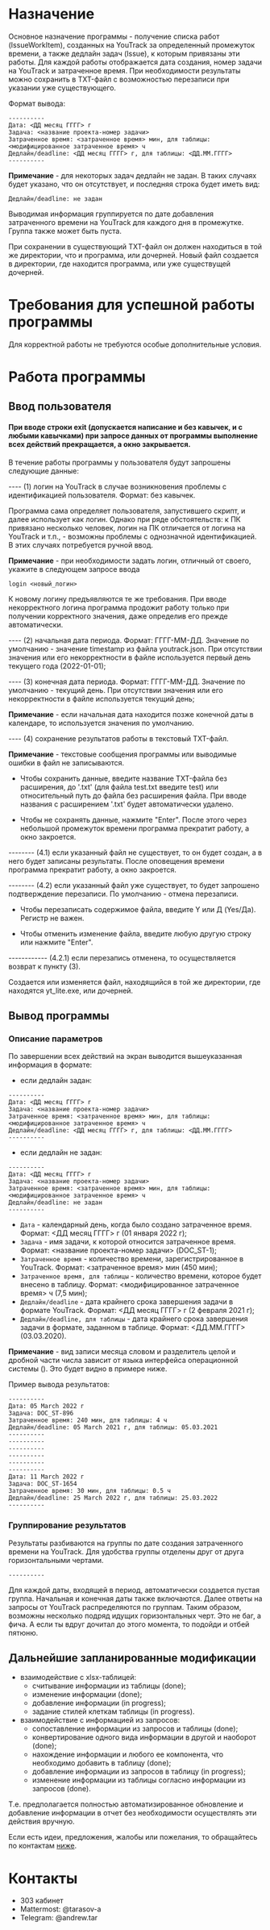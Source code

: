 # Назначение

Основное назначение программы - получение списка работ (IssueWorkItem), созданных на YouTrack за определенный промежуток времени, а также дедлайн задач (Issue), к которым привязаны эти работы. Для каждой работы отображается дата создания, номер задачи на YouTrack и затраченное время. При необходимости результаты можно сохранить в TXT-файл с возможностью перезаписи при указании уже существующего.

Формат вывода:
```
----------
Дата: <ДД месяц ГГГГ> г
Задача: <название проекта-номер задачи>
Затраченное время: <затраченное время> мин, для таблицы: <модифицированное затраченное время> ч
Дедлайн/deadline: <ДД месяц ГГГГ> г, для таблицы: <ДД.ММ.ГГГГ>
----------
```
**Примечание** - для некоторых задач дедлайн не задан. В таких случаях будет указано, что он отсутствует, и последняя строка будет иметь вид:
```
Дедлайн/deadline: не задан
```
Выводимая информация группируется по дате добавления затраченного времени на YouTrack для каждого дня в промежутке. Группа также может быть пуста.

При сохранении в существующий TXT-файл он должен находиться в той же директории, что и программа, или дочерней. Новый файл создается в директории, где находится программа, или уже существущей дочерней.

# Требования для успешной работы программы

Для корректной работы не требуются особые дополнительные условия.

# Работа программы

## Ввод пользователя

#### При вводе строки __exit__ (допускается написание и без кавычек, и с любыми кавычками) при запросе данных от программы выполнение всех действий прекращается, а окно закрывается.

В течение работы программы у пользователя будут запрошены следующие данные:

---- (1) логин на YouTrack в случае возникновения проблемы с идентификацией пользователя. Формат: без кавычек.

Программа сама определяет пользователя, запустившего скрипт, и далее использует как логин. Однако при ряде обстоятельств: к ПК привязано несколько человек, логин на ПК отличается от логина на YouTrack и т.п., - возможны проблемы с однозначной идентификацией. В этих случаях потребуется ручной ввод.

**Примечание** - при необходимости задать логин, отличный от своего, укажите в следующем запросе ввода
```
login <новый_логин>
```
К новому логину предъявляются те же требования. При вводе некорректного логина программа продожит работу только при получении корректного значения, даже определив его прежде автоматически.

---- (2) начальная дата периода. Формат: ГГГГ-ММ-ДД. Значение по умолчанию - значение timestamp из файла youtrack.json. При отсутствии значения или его некорректности в файле используется первый день текущего года (2022-01-01);

---- (3) конечная дата периода. Формат: ГГГГ-ММ-ДД. Значение по умолчанию - текущий день. При отсутствии значения или его некорректности в файле используется текущий день;

**Примечание** - если начальная дата находится позже конечной даты в календаре, то используется значения по умолчанию.

---- (4) сохранение результатов работы в текстовый TXT-файл.

**Примечание** - текстовые сообщения программы или выводимые ошибки в файл не записываются.

* Чтобы сохранить данные, введите название TXT-файла без расширения, до '.txt' (для файла test.txt введите test) или относительный путь до файла без расширения файла. При вводе названия с расширением '.txt' будет автоматически удалено.

* Чтобы не сохранять данные, нажмите "Enter". После этого через небольшой промежуток времени программа прекратит работу, а окно закроется.

-------- (4.1) если указанный файл не существует, то он будет создан, а в него будет записаны результаты. После оповещения времени программа прекратит работу, а окно закроется.

-------- (4.2) если указанный файл уже существует, то будет запрошено подтверждение перезаписи. По умолчанию - отмена перезаписи.

* Чтобы перезаписать содержимое файла, введите Y или Д (Yes/Да). Регистр не важен.

* Чтобы отменить изменение файла, введите любую другую строку или нажмите "Enter".

------------ (4.2.1) если перезапись отменена, то осуществляется возврат к пункту (3).

Создается или изменяется файл, находящийся в той же директории, где находятся yt_lite.exe, или дочерней.

## Вывод программы

### Описание параметров

По завершении всех действий на экран выводится вышеуказанная информация в формате:

* если дедлайн задан:
```
----------
Дата: <ДД месяц ГГГГ> г
Задача: <название проекта-номер задачи>
Затраченное время: <затраченное время> мин, для таблицы: <модифицированное затраченное время> ч
Дедлайн/deadline: <ДД месяц ГГГГ> г, для таблицы: <ДД.ММ.ГГГГ>
----------
```
* если дедлайн не задан:
```
----------
Дата: <ДД месяц ГГГГ> г
Задача: <название проекта-номер задачи>
Затраченное время: <затраченное время> мин, для таблицы: <модифицированное затраченное время> ч
Дедлайн/deadline: не задан
----------
```
* `Дата` - календарный день, когда было создано затраченное время.
  Формат: <ДД месяц ГГГГ> г (01 января 2022 г);
* `Задача` - имя задачи, к которой относится затраченное время.
  Формат: <название проекта-номер задачи> (DOC_ST-1);
* `Затраченное время` - количество времени, зарегистрированное в YouTrack.
  Формат: <затраченное время> мин (450 мин);
* `Затраченное время, для таблицы` - количество времени, которое будет внесено в таблицу.
  Формат: <модифицированное затраченное время> ч (7,5 мин);
* `Дедлайн/deadline` - дата крайнего срока завершения задачи в формате YouTrack.
  Формат: <ДД месяц ГГГГ> г (2 февраля 2021 г);
* `Дедлайн/deadline, для таблицы` - дата крайнего срока завершения задачи в формате, заданном в таблице.
  Формат: <ДД.ММ.ГГГГ> (03.03.2020).

**Примечание** - вид записи месяца словом и разделитель целой и дробной части числа зависит от языка интерфейса операционной системы (). Это будет видно в примере ниже.

Пример вывода результатов:
```
----------
Дата: 05 March 2022 г
Задача: DOC_ST-896
Затраченное время: 240 мин, для таблицы: 4 ч
Дедлайн/deadline: 05 March 2021 г, для таблицы: 05.03.2021
----------
----------
----------
----------
----------
----------
Дата: 11 March 2022 г
Задача: DOC_ST-1654
Затраченное время: 30 мин, для таблицы: 0.5 ч
Дедлайн/deadline: 25 March 2022 г, для таблицы: 25.03.2022
----------
```

### Группирование результатов

Результаты разбиваются на группы по дате создания затраченного времени на YouTrack. Для удобства группы отделены друг от друга горизонтальными чертами.
```
----------
```
Для каждой даты, входящей в период, автоматически создается пустая группа. Начальная и конечная даты также включаются. Далее ответы на запросы от YouTrack распределяются по группам. Таким образом, возможны несколько подряд идущих горизонтальных черт. Это не баг, а фича. А если ты вдруг дочитал до этого момента, то подойди и отбей пятюню.

## Дальнейшие запланированные модификации
* взаимодействие с xlsx-таблицей:
  * считывание информации из таблицы (done);
  * изменение информации (done);
  * добавление информации (in progress);
  * задание стилей клеткам таблицы (in progress).
* взаимодействие с информацией из запросов:
  * сопоставление информации из запросов и таблицы (done);
  * конвертирование одного вида информации в другой и наоборот (done);
  * нахождение информации и любого ее компонента, что необходимо добавить в таблицу (done);
  * добавление информации из запросов в таблицу (in progress);
  * изменение информации из таблицы согласно информации из запросов (done).
 
 Т.е. предполагается полностью автоматизированное обновление и добавление информации в отчет без необходимости осуществлять эти действия вручную.
 
 Если есть идеи, предложения, жалобы или пожелания, то обращайтесь по контактам [ниже](#контакты).

# Контакты

* 303 кабинет
* Mattermost: @tarasov-a
* Telegram: @andrew.tar

